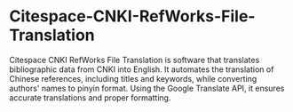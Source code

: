 # Citespace-CNKI-RefWorks-File-Translation
Citespace CNKI RefWorks File Translation is software that translates bibliographic data from CNKI into English. It automates the translation of Chinese references, including titles and keywords, while converting authors' names to pinyin format. Using the Google Translate API, it ensures accurate translations and proper formatting.
